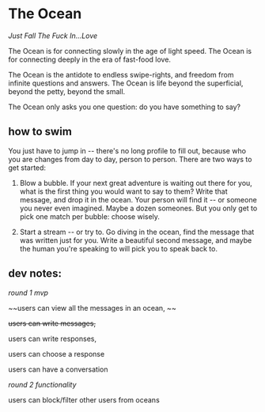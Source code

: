 # The Ocean

*Just Fall The Fuck In...Love*

The Ocean is for connecting slowly in the age of light speed. 
The Ocean is for connecting deeply in the era of fast-food love. 

The Ocean is the antidote to endless swipe-rights, and freedom from infinite questions and answers.
The Ocean is life beyond the superficial, beyond the petty, beyond the small.

The Ocean only asks you one question: do you have something to say? 


## how to swim 

You just have to jump in -- there's no long profile to fill out, because who you are changes from day to day, person to person.  There are two ways to get started: 

1.  Blow a bubble.  If your next great adventure is waiting out there for you, what is the first thing you would want to say to them?  Write that message, and drop it in the ocean.  Your person will find it -- or someone you never even imagined.  Maybe a dozen someones.  But you only get to pick one match per bubble: choose wisely. 

2. Start a stream -- or try to.  Go diving in the ocean, find the message that was written just for you.  Write a beautiful second message, and maybe the human you're speaking to will pick you to speak back to. 


## dev notes:

_round 1 mvp_

  ~~users can view all the messages in an ocean, ~~
   
   ~~users can write messages,~~ 
   
   users can write responses, 
   
   users can choose a response
   
   users can have a conversation
   
_round 2 functionality_

  users can block/filter other users from oceans 
